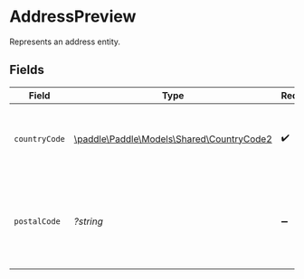 # AddressPreview

Represents an address entity.


## Fields

| Field                                                                            | Type                                                                             | Required                                                                         | Description                                                                      | Example                                                                          |
| -------------------------------------------------------------------------------- | -------------------------------------------------------------------------------- | -------------------------------------------------------------------------------- | -------------------------------------------------------------------------------- | -------------------------------------------------------------------------------- |
| `countryCode`                                                                    | [\paddle\Paddle\Models\Shared\CountryCode2](../../models/shared/CountryCode2.md) | :heavy_check_mark:                                                               | Supported two-letter ISO 3166-1 alpha-2 country code.                            |                                                                                  |
| `postalCode`                                                                     | *?string*                                                                        | :heavy_minus_sign:                                                               | ZIP or postal code of this address. Include for more accurate tax calculations.  | 11105-1803                                                                       |